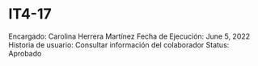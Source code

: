 # IT4-17

Encargado: Carolina Herrera Martínez
Fecha de Ejecución: June 5, 2022
Historia de usuario: Consultar información del colaborador
Status: Aprobado